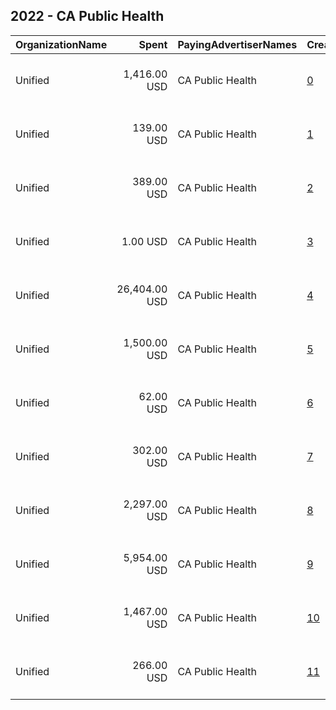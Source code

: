 ## 2022 - CA Public Health 
|OrganizationName|Spent|PayingAdvertiserNames|CreativeUrls|Impressions|Genders|AgeBrackets|CountryCodes|BillingAddresses|CandidateBallotInformation|
|:---|---:|:---|:---|---:|:---|:---|:---|:---|:---|
|Unified|1,416.00 USD|CA Public Health|[0](https://www.snap.com/political-ads/asset/89e93d4d30cf4e6bc82e47744bb60c1779afc9ade83068e5ddd7b6a447768916?mediaType=jpeg)|389,830||18+|united states|"180 Madison Ave New York,New York,10016,US"||
|Unified|139.00 USD|CA Public Health|[1](https://www.snap.com/political-ads/asset/4e09c54e737a55cd41f497bff2b098900102bb185d515fb7d5d871b7bd158c48?mediaType=mp4)|37,784||18+|united states|"180 Madison Ave New York,New York,10016,US"||
|Unified|389.00 USD|CA Public Health|[2](https://www.snap.com/political-ads/asset/e5dea6f53e4e09df00176797da8585481eb4c19be47d46f0c75caf45c59bdbda?mediaType=jpeg)|94,062||18+||"180 Madison Ave New York,New York,10016,US"||
|Unified|1.00 USD|CA Public Health|[3](https://www.snap.com/political-ads/asset/048549abea0bbc0e555973adf67d94675ebf1184703d0831bd9be068942dc8d8?mediaType=jpg)|40||18+|united states|"180 Madison Ave New York,New York,10016,US"||
|Unified|26,404.00 USD|CA Public Health|[4](https://www.snap.com/political-ads/asset/424f524fa68ded729b779146d120a9c9e1a82a1d1cc80c50353e76f8c314ba3f?mediaType=jpg)|6,911,219||18+||"180 Madison Ave New York,New York,10016,US"||
|Unified|1,500.00 USD|CA Public Health|[5](https://www.snap.com/political-ads/asset/5c194bcb61fa0cab9a08bed3441dffbdb2d1771d8e9dacfb445adb3ed4d7cd6f?mediaType=jpeg)|411,723||18+|united states|"180 Madison Ave New York,New York,10016,US"||
|Unified|62.00 USD|CA Public Health|[6](https://www.snap.com/political-ads/asset/22090e55e67b2a0a45d7a285f9fdc4febeab01d5eae0cfa61ae4d23bd0c9c797?mediaType=mp4)|16,117||18+|united states|"180 Madison Ave New York,New York,10016,US"||
|Unified|302.00 USD|CA Public Health|[7](https://www.snap.com/political-ads/asset/f87469f9dd7671d26350ad1b6298e6a32fbd070e1336e7b1da47a10195dce747?mediaType=jpg)|63,648||18+||"180 Madison Ave New York,New York,10016,US"||
|Unified|2,297.00 USD|CA Public Health|[8](https://www.snap.com/political-ads/asset/34602337d152ad9f74074ec42be9b9b129b689b8f4b9a6256e77ce21df1c7d83?mediaType=jpg)|843,405||18+||"180 Madison Ave New York,New York,10016,US"||
|Unified|5,954.00 USD|CA Public Health|[9](https://www.snap.com/political-ads/asset/a7321958e045e946bf67c122108e416143f07bce64edba321502e26ccbc27388?mediaType=jpg)|687,158||18+||"180 Madison Ave New York,New York,10016,US"||
|Unified|1,467.00 USD|CA Public Health|[10](https://www.snap.com/political-ads/asset/21b067818b9a5f925772a22bdcedba0edf163b09034ca0f31fd298d4111d5339?mediaType=jpeg)|400,792||18+|united states|"180 Madison Ave New York,New York,10016,US"||
|Unified|266.00 USD|CA Public Health|[11](https://www.snap.com/political-ads/asset/6dabab74422acd2a315713dd03e9c8d2bf3e0b7cbcb6c134f7df781b36dfee7f?mediaType=jpeg)|65,582||18+||"180 Madison Ave New York,New York,10016,US"||
